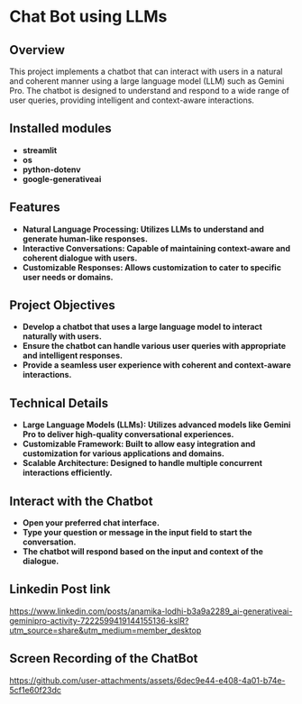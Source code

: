 # Chat Bot using LLMs

## Overview
This project implements a chatbot that can interact with users in a natural and coherent manner using a large language model (LLM) such as Gemini Pro. The chatbot is designed to understand and respond to a wide range of user queries, providing intelligent and context-aware interactions.

## Installed modules 
- **streamlit**
- **os**
- **python-dotenv**
- **google-generativeai**

## Features
- **Natural Language Processing: Utilizes LLMs to understand and generate human-like responses.**
- **Interactive Conversations: Capable of maintaining context-aware and coherent dialogue with users.**
- **Customizable Responses: Allows customization to cater to specific user needs or domains.**

## Project Objectives
- **Develop a chatbot that uses a large language model to interact naturally with users.**
- **Ensure the chatbot can handle various user queries with appropriate and intelligent responses.**
- **Provide a seamless user experience with coherent and context-aware interactions.**

## Technical Details
- **Large Language Models (LLMs): Utilizes advanced models like Gemini Pro to deliver high-quality conversational experiences.**
- **Customizable Framework: Built to allow easy integration and customization for various applications and domains.**
- **Scalable Architecture: Designed to handle multiple concurrent interactions efficiently.**

## Interact with the Chatbot
- **Open your preferred chat interface.**
- **Type your question or message in the input field to start the conversation.**
- **The chatbot will respond based on the input and context of the dialogue.**

## Linkedin Post link 
https://www.linkedin.com/posts/anamika-lodhi-b3a9a2289_ai-generativeai-geminipro-activity-7222599419144155136-kslR?utm_source=share&utm_medium=member_desktop

## Screen Recording of the ChatBot
https://github.com/user-attachments/assets/6dec9e44-e408-4a01-b74e-5cf1e60f23dc




